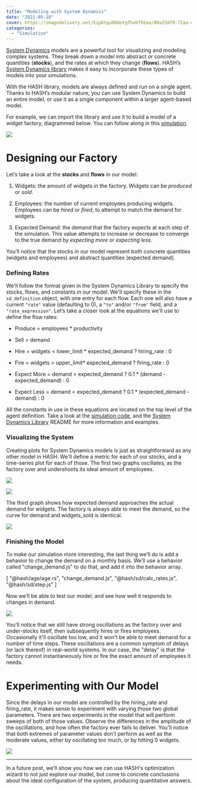 ```yaml
---
title: "Modeling with System Dynamics"
date: "2021-05-18"
cover: https://imagedelivery.net/EipKtqu98OotgfhvKf6Eew/09a23d79-72aa-4b29-4662-161d1a7fc100/public
categories: 
  - "Simulation"
---
```


[System Dynamics](https://hash.ai/wiki/system-dynamics) models are a powerful tool for visualizing and modeling complex systems. They break down a model into abstract or concrete quantities (**stocks**), and the rates at which they change (**flows**). HASH’s [System Dynamics library](https://hash.ai/@hash/sd) makes it easy to incorporate these types of models into your simulations.

With the HASH library, models are always defined and run on a single agent. Thanks to HASH’s modular nature, you can use System Dynamics to build an entire model, or use it as a single component within a larger agent-based model.

For example, we can import the library and use it to build a model of a widget factory, diagrammed below. You can follow along in this [simulation](https://hash.ai/@hash/widget-factory-system-dynamics).

![](https://lh3.googleusercontent.com/_gIIL8_LzpZK_1nhK44H4QoX9NFLy3Eh6UPfi9yDdJWOyQ6-VA8F3pIAthToAnf5LrJz2fywJCaIp1PCTyTQLD7WPlW1iHIkrTf7r4P6QEDOp27zHmAqTzQqhgJh7iYLVb63B46k)

# Designing our Factory

Let’s take a look at the **stocks** and **flows** in our model:

1. Widgets: the amount of widgets in the factory. Widgets can be _produced_ or _sold_.

3. Employees: the number of current employees producing widgets. Employees can be _hired_ or _fired_, to attempt to match the demand for widgets.

5. Expected Demand: the demand that the factory expects at each step of the simulation. This value attempts to increase or decrease to converge to the true demand by _expecting more_ or _expecting less_.

You’ll notice that the stocks in our model represent both concrete quantities (widgets and employees) and abstract quantities (expected demand).

### Defining Rates

We’ll follow the format given in the System Dynamics Library to specify the stocks, flows, and constants in our model. We'll specify these in the `sd_definition` object, with one entry for each flow. Each one will also have a current `"rate"` value (defaulting to 0), a `"to"` and/or `"from"` field, and a `"rate_expression"`. Let’s take a closer look at the equations we'll use to define the flow rates:

- Produce = employees \* productivity

- Sell = demand

- Hire = widgets < lower\_limit \* expected\_demand ? hiring\_rate : 0

- Fire = widgets > upper\_limit\* expected\_demand ? firing\_rate : 0

- Expect More = demand > expected\_demand ? 0.1 \* (demand - expected\_demand) : 0

- Expect Less = demand < expected\_demand ? 0.1 \* (expected\_demand - demand) : 0

All the constants in use in these equations are located on the top level of the agent definition. Take a look at the [simulation code](https://core.hash.ai/@hash/widget-factory-system-dynamics/1.0.0), and the [System Dynamics Library](https://hash.ai/@hash/sd) README for more information and examples.

### Visualizing the System

Creating plots for System Dynamics models is just as straightforward as any other model in HASH. We'll define a metric for each of our stocks, and a time-series plot for each of those. The first two graphs oscillates, as the factory over and undershoots its ideal amount of employees.

![](images/image9.png)

![](images/image10.png)

The third graph shows how expected demand approaches the actual demand for widgets. The factory is always able to meet the demand, so the curve for demand and widgets\_sold is identical.

![](images/image11.png)

### Finishing the Model

To make our simulation more interesting, the last thing we’ll do is add a behavior to change the demand on a monthly basis. We’ll use a behavior called "change\_demand.js" to do that, and add it into the behavior array.

\[
  "@hash/age/age.rs",
  "change\_demand.js",
  "@hash/sd/calc\_rates.js",
  "@hash/sd/step.js"
\]

Now we’ll be able to test our model, and see how well it responds to changes in demand.

![](images/image12.png)

You’ll notice that we still have strong oscillations as the factory over and under-stocks itself, then subsequently hires or fires employees. Occasionally it'll oscillate too low, and it won't be able to meet demand for a number of time steps. These oscillations are a common symptom of delays (or lack thereof) in real-world systems. In our case, the "delay" is that the factory cannot instantaneously hire or fire the exact amount of employees it needs.

# Experimenting with Our Model

Since the delays in our model are controlled by the hiring\_rate and firing\_rate, it makes sense to experiment with varying those two global parameters. There are two experiments in the model that will perform sweeps of both of those values. Observe the differences in the amplitude of the oscillations, and how often the factory ever fails to deliver. You'll notice that both extremes of parameter values don't perform as well as the moderate values, either by oscillating too much, or by hitting 0 widgets.

![](images/image13.png)

* * *

In a future post, we'll show you how we can use HASH's optimization wizard to not just explore our model, but come to concrete conclusions about the ideal configuration of the system, producing quantitative answers.
